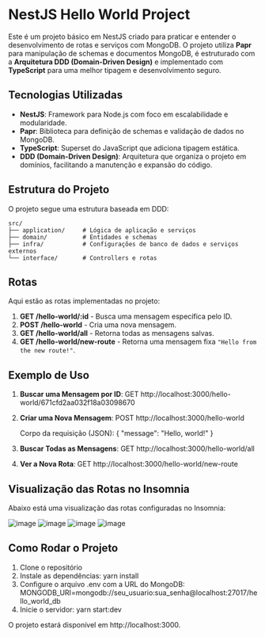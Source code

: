 # NestJS Hello World Project

Este é um projeto básico em NestJS criado para praticar e entender o desenvolvimento de rotas e serviços com MongoDB. O projeto utiliza **Papr** para manipulação de schemas e documentos MongoDB, é estruturado com a **Arquitetura DDD (Domain-Driven Design)** e implementado com **TypeScript** para uma melhor tipagem e desenvolvimento seguro.

## Tecnologias Utilizadas

- **NestJS**: Framework para Node.js com foco em escalabilidade e modularidade.
- **Papr**: Biblioteca para definição de schemas e validação de dados no MongoDB.
- **TypeScript**: Superset do JavaScript que adiciona tipagem estática.
- **DDD (Domain-Driven Design)**: Arquitetura que organiza o projeto em domínios, facilitando a manutenção e expansão do código.

## Estrutura do Projeto

O projeto segue uma estrutura baseada em DDD:

```plaintext
src/
├── application/     # Lógica de aplicação e serviços
├── domain/          # Entidades e schemas
├── infra/           # Configurações de banco de dados e serviços externos
└── interface/       # Controllers e rotas
```

## Rotas

Aqui estão as rotas implementadas no projeto:

1. **GET /hello-world/:id** - Busca uma mensagem específica pelo ID.
2. **POST /hello-world** - Cria uma nova mensagem.
3. **GET /hello-world/all** - Retorna todas as mensagens salvas.
4. **GET /hello-world/new-route** - Retorna uma mensagem fixa `"Hello from the new route!"`.

## Exemplo de Uso

1. **Buscar uma Mensagem por ID**:
   GET http://localhost:3000/hello-world/671cfd2aa032f18a03098670

2. **Criar uma Nova Mensagem**:
   POST http://localhost:3000/hello-world

   Corpo da requisição (JSON):
   {
     "message": "Hello, world!"
   }

3. **Buscar Todas as Mensagens**:
   GET http://localhost:3000/hello-world/all

4. **Ver a Nova Rota**:
   GET http://localhost:3000/hello-world/new-route

## Visualização das Rotas no Insomnia

Abaixo está uma visualização das rotas configuradas no Insomnia:

![image](https://github.com/user-attachments/assets/c2e8ee35-918b-4924-987c-70887ad4eaba)
![image](https://github.com/user-attachments/assets/64d49b7f-6ef2-4aab-9f7f-25159ad3e0f3)
![image](https://github.com/user-attachments/assets/9c8f81ed-e508-4138-8530-dd9a0b94c6b7)
![image](https://github.com/user-attachments/assets/81af69ad-e439-424b-8eeb-0f24c18d0c36)

## Como Rodar o Projeto

1. Clone o repositório
2. Instale as dependências:
   yarn install
3. Configure o arquivo .env com a URL do MongoDB:
   MONGODB_URI=mongodb://seu_usuario:sua_senha@localhost:27017/hello_world_db
4. Inicie o servidor:
   yarn start:dev

O projeto estará disponível em http://localhost:3000.
